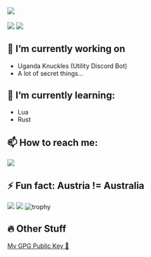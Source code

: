 ![](https://readme-typing-svg.herokuapp.com/?lines=Hello%20there!;My%20name%20is%20sudo200;and%20I%27m%20a%20junior%20programmer;mainly%20coding%20in;Java%20and%20C;but%20sometimes%20also;in%20Javascript%20and%20C%2B%2B;I%27m%20mainly%20working%20on;a%20discord%20bot%20called;Uganda%20Knuckles!;And%20lots%20of%20secret%20things...;%20;%20;)
---

![](https://shields.io/github/stars/sudo200?affiliations=OWNER%2CCOLLABORATOR&style=flat-square)
![](https://shields.io/github/followers/sudo200?label=followers&style=flat-square)

## 🔭 I’m currently working on
- Uganda Knuckles (Utility Discord Bot)
- A lot of secret things...

## 🌱 I’m currently learning:
- Lua
- Rust

## 📫 How to reach me: 
![](https://img.shields.io/static/v1?label=Discord&message=sudo200%234144&color=%235865F2&style=flat-square)

## ⚡ Fun fact: Austria != Australia

![](https://github-readme-stats.vercel.app/api/top-langs?username=sudo200&theme=dracula&count_private=true&show_icons=true&border_color=FF6E96)
![](https://github-readme-stats.vercel.app/api?username=sudo200&theme=dracula&count_private=true&show_icons=true&border_color=FF6E96)
![trophy](https://github-profile-trophy.vercel.app/?username=sudo200&theme=discord)

## 🔥 Other Stuff
[My GPG Public Key 🔑](https://gist.github.com/sudo200/62b5d895f9bd0a844ef6a0f2cf2990e1)
